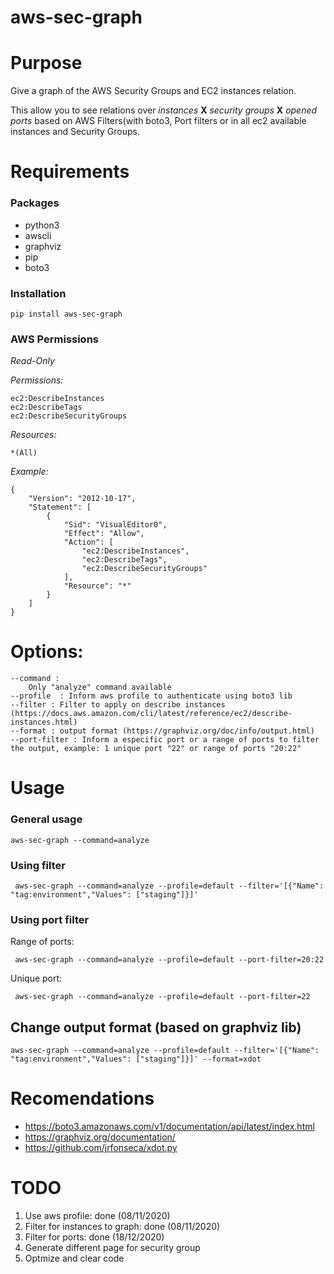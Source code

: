 # aws-sec-graph

# Purpose

Give a graph of the AWS Security Groups and EC2 instances relation.

This allow you to see relations over *instances* **X** *security groups* **X** *opened ports* based on AWS Filters(with boto3, Port filters or in all ec2 available instances and Security Groups.

# Requirements

### Packages

- python3
- awscli
- graphviz
- pip
- boto3 

### Installation

    pip install aws-sec-graph

### AWS Permissions
*Read-Only*
    
*Permissions:*

    ec2:DescribeInstances
    ec2:DescribeTags
    ec2:DescribeSecurityGroups

*Resources:*

    *(All)

*Example:*
 
    {
        "Version": "2012-10-17",
        "Statement": [
            {
                "Sid": "VisualEditor0",
                "Effect": "Allow",
                "Action": [
                    "ec2:DescribeInstances",
                    "ec2:DescribeTags",
                    "ec2:DescribeSecurityGroups"
                ],
                "Resource": "*"
            }
        ]
    }

# Options:
    
    --command : 
        Only "analyze" command available
    --profile  : Inform aws profile to authenticate using boto3 lib
    --filter : Filter to apply on describe instances (https://docs.aws.amazon.com/cli/latest/reference/ec2/describe-instances.html)
    --format : output format (https://graphviz.org/doc/info/output.html)
    --port-filter : Inform a especific port or a range of ports to filter the output, example: 1 unique port "22" or range of ports "20:22"

# Usage

### General usage
   
    aws-sec-graph --command=analyze

### Using filter

     aws-sec-graph --command=analyze --profile=default --filter='[{"Name": "tag:environment","Values": ["staging"]}]'

### Using port filter
       
Range of ports:
     
     aws-sec-graph --command=analyze --profile=default --port-filter=20:22
     
Unique port:
     
     aws-sec-graph --command=analyze --profile=default --port-filter=22
     
 ## Change output format (based on graphviz lib)

    aws-sec-graph --command=analyze --profile=default --filter='[{"Name": "tag:environment","Values": ["staging"]}]' --format=xdot

# Recomendations

- https://boto3.amazonaws.com/v1/documentation/api/latest/index.html
- https://graphviz.org/documentation/
- https://github.com/jrfonseca/xdot.py

# TODO 
1. Use aws profile: done (08/11/2020)
2. Filter for instances to graph: done (08/11/2020)
3. Filter for ports: done (18/12/2020)
4. Generate different page for security group
5. Optmize and clear code 

